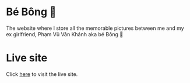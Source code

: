 # Bé Bông 🌸

The website where I store all the memorable pictures between me and my ex girlfriend, Phạm Vũ Vân Khánh aka bé Bông 🌸

# Live site

Click [here](https://be-bong.vercel.app/) to visit the live site.
